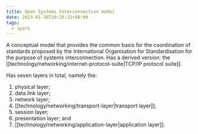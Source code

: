 ```yaml
---
title: Open Systems Interconnection model
date: 2023-01-30T10:25:32+08:00
tags:
  - spark
---
```


A conceptual model that provides the common basis for the coordination of standards proposed by the International Organisation for Standardisation for the purpose of systems interconnection. Has a derived version: the [[technology/networking/internet-protocol-suite|TCP/IP protocol suite]].

Has seven layers in total, namely the:
1. physical layer;
2. data link layer;
3. network layer;
4. [[technology/networking/transport-layer|transport layer]];
5. session layer;
6. presentation layer; and
7. [[technology/networking/application-layer|application layer]].
